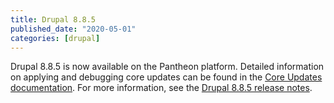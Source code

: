 ```yaml
---
title: Drupal 8.8.5
published_date: "2020-05-01"
categories: [drupal]
---
```

Drupal 8.8.5 is now available on the Pantheon platform. Detailed information on applying and debugging core updates can be found in the [Core Updates documentation](/core-updates). For more information, see the [Drupal 8.8.5 release notes](https://www.drupal.org/project/drupal/releases/8.8.5).
